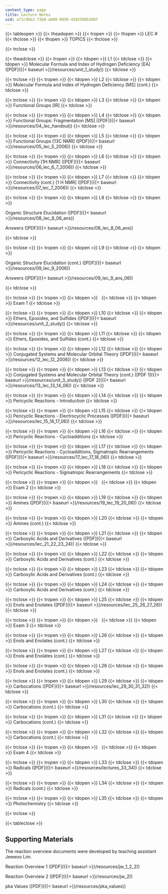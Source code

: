 ```yaml
---
content_type: page
title: Lecture Notes
uid: a71c9bb2-72b8-ab08-0056-4102588b2607
---
```


{{< tableopen >}}
{{< theadopen >}}
{{< tropen >}}
{{< thopen >}}
LEC #
{{< thclose >}}
{{< thopen >}}
TOPICS
{{< thclose >}}

{{< trclose >}}

{{< theadclose >}}
{{< tropen >}}
{{< tdopen >}}
L1
{{< tdclose >}}
{{< tdopen >}}
Molecular Formula and Index of Hydrogen Deficiency \[EA\] ([PDF]({{< baseurl >}}/resources/unit_1_study))
{{< tdclose >}}

{{< trclose >}}
{{< tropen >}}
{{< tdopen >}}
L2
{{< tdclose >}}
{{< tdopen >}}
Molecular Formula and Index of Hydrogen Deficiency \[MS\] (cont.)
{{< tdclose >}}

{{< trclose >}}
{{< tropen >}}
{{< tdopen >}}
L3
{{< tdclose >}}
{{< tdopen >}}
Functional Groups \[IR\]
{{< tdclose >}}

{{< trclose >}}
{{< tropen >}}
{{< tdopen >}}
L4
{{< tdclose >}}
{{< tdopen >}}
Functional Groups: Fragmentation \[MS\] ([PDF]({{< baseurl >}}/resources/04_lec_handout))
{{< tdclose >}}

{{< trclose >}}
{{< tropen >}}
{{< tdopen >}}
L5
{{< tdclose >}}
{{< tdopen >}}
Functional Groups \[13C NMR\] ([PDF]({{< baseurl >}}/resources/05_lec_5_2006))
{{< tdclose >}}

{{< trclose >}}
{{< tropen >}}
{{< tdopen >}}
L6
{{< tdclose >}}
{{< tdopen >}}
Connectivity \[1H NMR\] ([PDF]({{< baseurl >}}/resources/06_lec_6_7_2006))
{{< tdclose >}}

{{< trclose >}}
{{< tropen >}}
{{< tdopen >}}
L7
{{< tdclose >}}
{{< tdopen >}}
Connectivity (cont.) \[1 H NMR\] ([PDF]({{< baseurl >}}/resources/07_lec_7_2006))
{{< tdclose >}}

{{< trclose >}}
{{< tropen >}}
{{< tdopen >}}
L8
{{< tdclose >}}
{{< tdopen >}}


Organic Structure Elucidation ([PDF]({{< baseurl >}}/resources/08_lec_8_06_ans))

Answers ([PDF]({{< baseurl >}}/resources/08_lec_8_06_ans))


{{< tdclose >}}

{{< trclose >}}
{{< tropen >}}
{{< tdopen >}}
L9
{{< tdclose >}}
{{< tdopen >}}


Organic Structure Elucidation (cont.) ([PDF]({{< baseurl >}}/resources/09_lec_9_2006))

Answers ([PDF]({{< baseurl >}}/resources/09_lec_9_ans_06))


{{< tdclose >}}

{{< trclose >}}
{{< tropen >}}
{{< tdopen >}}
 
{{< tdclose >}}
{{< tdopen >}}
Exam 1
{{< tdclose >}}

{{< trclose >}}
{{< tropen >}}
{{< tdopen >}}
L10
{{< tdclose >}}
{{< tdopen >}}
Ethers, Epoxides, and Sulfides ([PDF]({{< baseurl >}}/resources/unit_2_study))
{{< tdclose >}}

{{< trclose >}}
{{< tropen >}}
{{< tdopen >}}
L11
{{< tdclose >}}
{{< tdopen >}}
Ethers, Epoxides, and Sulfides (cont.)
{{< tdclose >}}

{{< trclose >}}
{{< tropen >}}
{{< tdopen >}}
L12
{{< tdclose >}}
{{< tdopen >}}
Conjugated Systems and Molecular Orbital Theory ([PDF]({{< baseurl >}}/resources/12_lec_12_2006))
{{< tdclose >}}

{{< trclose >}}
{{< tropen >}}
{{< tdopen >}}
L13
{{< tdclose >}}
{{< tdopen >}}
Conjugated Systems and Molecular Orbital Theory (cont.) ([PDF 1]({{< baseurl >}}/resources/unit_3_study)) ([PDF 2]({{< baseurl >}}/resources/13_lec_13_14_06))
{{< tdclose >}}

{{< trclose >}}
{{< tropen >}}
{{< tdopen >}}
L14
{{< tdclose >}}
{{< tdopen >}}
Pericyclic Reactions - Introduction
{{< tdclose >}}

{{< trclose >}}
{{< tropen >}}
{{< tdopen >}}
L15
{{< tdclose >}}
{{< tdopen >}}
Pericyclic Reactions - Electrocyclic Processes ([PDF]({{< baseurl >}}/resources/lec_15_16_17_06))
{{< tdclose >}}

{{< trclose >}}
{{< tropen >}}
{{< tdopen >}}
L16
{{< tdclose >}}
{{< tdopen >}}
Pericyclic Reactions - Cycloadditions
{{< tdclose >}}

{{< trclose >}}
{{< tropen >}}
{{< tdopen >}}
L17
{{< tdclose >}}
{{< tdopen >}}
Pericyclic Reactions - Cycloadditions, Sigmatropic Rearrangements ([PDF]({{< baseurl >}}/resources/17_lec_17_18_06))
{{< tdclose >}}

{{< trclose >}}
{{< tropen >}}
{{< tdopen >}}
L18
{{< tdclose >}}
{{< tdopen >}}
Pericyclic Reactions - Sigmatropic Rearrangements
{{< tdclose >}}

{{< trclose >}}
{{< tropen >}}
{{< tdopen >}}
 
{{< tdclose >}}
{{< tdopen >}}
Exam 2
{{< tdclose >}}

{{< trclose >}}
{{< tropen >}}
{{< tdopen >}}
L19
{{< tdclose >}}
{{< tdopen >}}
Amines ([PDF]({{< baseurl >}}/resources/19_lec_19_20_06))
{{< tdclose >}}

{{< trclose >}}
{{< tropen >}}
{{< tdopen >}}
L20
{{< tdclose >}}
{{< tdopen >}}
Amines (cont.)
{{< tdclose >}}

{{< trclose >}}
{{< tropen >}}
{{< tdopen >}}
L21
{{< tdclose >}}
{{< tdopen >}}
Carboxylic Acids and Derivatives ([PDF]({{< baseurl >}}/resources/lec_21_22_23_24))
{{< tdclose >}}

{{< trclose >}}
{{< tropen >}}
{{< tdopen >}}
L22
{{< tdclose >}}
{{< tdopen >}}
Carboxylic Acids and Derivatives (cont.)
{{< tdclose >}}

{{< trclose >}}
{{< tropen >}}
{{< tdopen >}}
L23
{{< tdclose >}}
{{< tdopen >}}
Carboxylic Acids and Derivatives (cont.)
{{< tdclose >}}

{{< trclose >}}
{{< tropen >}}
{{< tdopen >}}
L24
{{< tdclose >}}
{{< tdopen >}}
Carboxylic Acids and Derivatives (cont.)
{{< tdclose >}}

{{< trclose >}}
{{< tropen >}}
{{< tdopen >}}
L25
{{< tdclose >}}
{{< tdopen >}}
Enols and Enolates ([PDF]({{< baseurl >}}/resources/lec_25_26_27_28))
{{< tdclose >}}

{{< trclose >}}
{{< tropen >}}
{{< tdopen >}}
 
{{< tdclose >}}
{{< tdopen >}}
Exam 3
{{< tdclose >}}

{{< trclose >}}
{{< tropen >}}
{{< tdopen >}}
L26
{{< tdclose >}}
{{< tdopen >}}
Enols and Enolates (cont.)
{{< tdclose >}}

{{< trclose >}}
{{< tropen >}}
{{< tdopen >}}
L27
{{< tdclose >}}
{{< tdopen >}}
Enols and Enolates (cont.)
{{< tdclose >}}

{{< trclose >}}
{{< tropen >}}
{{< tdopen >}}
L28
{{< tdclose >}}
{{< tdopen >}}
Enols and Enolates (cont.)
{{< tdclose >}}

{{< trclose >}}
{{< tropen >}}
{{< tdopen >}}
L29
{{< tdclose >}}
{{< tdopen >}}
Carbocations ([PDF]({{< baseurl >}}/resources/lec_29_30_31_32))
{{< tdclose >}}

{{< trclose >}}
{{< tropen >}}
{{< tdopen >}}
L30
{{< tdclose >}}
{{< tdopen >}}
Carbocations (cont.)
{{< tdclose >}}

{{< trclose >}}
{{< tropen >}}
{{< tdopen >}}
L31
{{< tdclose >}}
{{< tdopen >}}
Carbocations (cont.)
{{< tdclose >}}

{{< trclose >}}
{{< tropen >}}
{{< tdopen >}}
L32
{{< tdclose >}}
{{< tdopen >}}
Carbocations (cont.)
{{< tdclose >}}

{{< trclose >}}
{{< tropen >}}
{{< tdopen >}}
 
{{< tdclose >}}
{{< tdopen >}}
Exam 4
{{< tdclose >}}

{{< trclose >}}
{{< tropen >}}
{{< tdopen >}}
L33
{{< tdclose >}}
{{< tdopen >}}
Radicals ([PDF]({{< baseurl >}}/resources/lectures_33_34))
{{< tdclose >}}

{{< trclose >}}
{{< tropen >}}
{{< tdopen >}}
L34
{{< tdclose >}}
{{< tdopen >}}
Radicals (cont.)
{{< tdclose >}}

{{< trclose >}}
{{< tropen >}}
{{< tdopen >}}
L35
{{< tdclose >}}
{{< tdopen >}}
Photochemistry
{{< tdclose >}}

{{< trclose >}}

{{< tableclose >}}

Supporting Materials
--------------------

The reaction overview documents were developed by teaching assistant Jeewoo Lim.

Reaction Overview 1 ([PDF]({{< baseurl >}}/resources/jw_1_2_2))

Reaction Overview 2 ([PDF]({{< baseurl >}}/resources/jw_2))

pka Values ([PDF]({{< baseurl >}}/resources/pka_values))